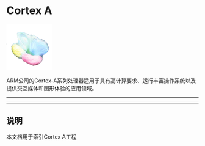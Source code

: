 ﻿
# Cortex A

[![sites](docs/mcuyun.png)](http://www.mcuyun.com)

ARM公司的Cortex-A系列处理器适用于具有高计算要求、运行丰富操作系统以及提供交互媒体和图形体验的应用领域。



---


---

## 说明

本文档用于索引Cortex A工程

